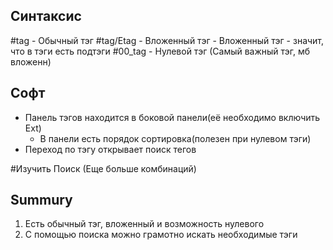 ## **Синтаксис**
#tag - Обычный тэг
#tag/Etag - Вложенный тэг - Вложенный тэг - значит, что в тэги есть подтэги
#00_tag - Нулевой тэг (Самый важный тэг, мб вложенн)

## Софт 
- Панель тэгов находится в боковой панели(её необходимо включить Ext)
	- В панели есть порядок сортировка(полезен при нулевом тэги)
- Переход по тэгу открывает поиск тегов

#Изучить Поиск (Еще больше комбинаций)

## Summury
1) Есть обычный тэг, вложенный и возможность нулевого
2) С помощью поиска можно грамотно искать необходимые тэги
